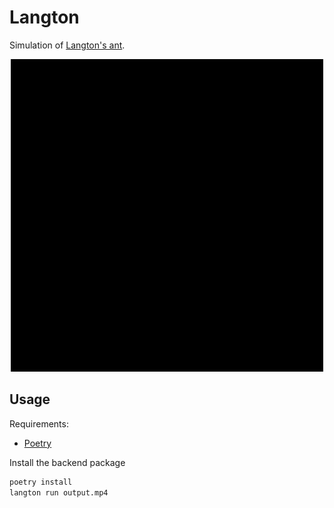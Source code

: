 # Langton

Simulation of [Langton's ant](https://en.wikipedia.org/wiki/Langton%27s_ant).

<div align="center">
  <img src="assets/langton.gif" width=500>
</div>

## Usage

Requirements:

- [Poetry](https://python-poetry.org/)

Install the backend package

```bash
poetry install
langton run output.mp4
```
